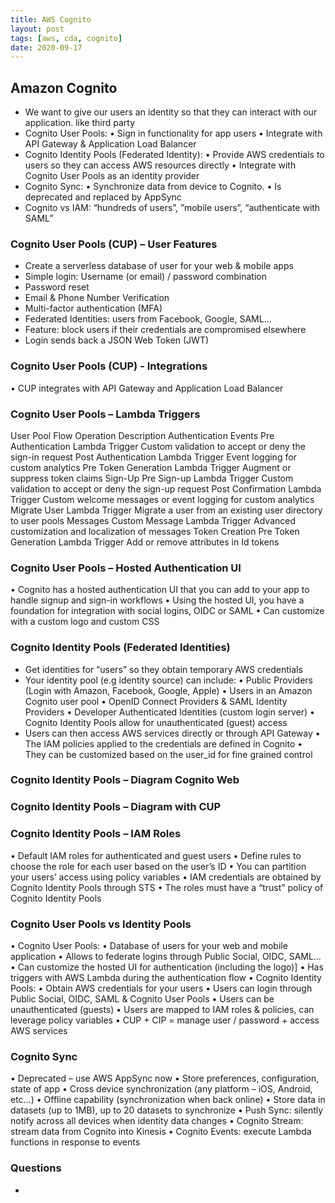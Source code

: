 ```yaml
---
title: AWS Cognito
layout: post
tags: [aws, cda, cognito]
date: 2020-09-17
---
```

## Amazon Cognito
- We want to give our users an identity so that they can interact with our
application. like third party
- Cognito User Pools:
• Sign in functionality for app users
• Integrate with API Gateway & Application Load Balancer
- Cognito Identity Pools (Federated Identity):
• Provide AWS credentials to users so they can access AWS resources directly
• Integrate with Cognito User Pools as an identity provider
- Cognito Sync:
• Synchronize data from device to Cognito.
• Is deprecated and replaced by AppSync
- Cognito vs IAM: “hundreds of users”, ”mobile users”, “authenticate with SAML”

### Cognito User Pools (CUP) – User Features
- Create a serverless database of user for your web & mobile apps
- Simple login: Username (or email) / password combination
- Password reset
- Email & Phone Number Verification
- Multi-factor authentication (MFA)
- Federated Identities: users from Facebook, Google, SAML…
- Feature: block users if their credentials are compromised elsewhere
- Login sends back a JSON Web Token (JWT)

### Cognito User Pools (CUP) - Integrations
• CUP integrates with API Gateway and Application Load Balancer
### Cognito User Pools – Lambda Triggers
User Pool Flow Operation Description
Authentication
Events
Pre Authentication Lambda Trigger Custom validation to accept or deny the sign-in request
Post Authentication Lambda Trigger Event logging for custom analytics
Pre Token Generation Lambda Trigger Augment or suppress token claims
Sign-Up Pre Sign-up Lambda Trigger Custom validation to accept or deny the sign-up
request
Post Confirmation Lambda Trigger Custom welcome messages or event logging for
custom analytics
Migrate User Lambda Trigger Migrate a user from an existing user directory to user
pools
Messages Custom Message Lambda Trigger Advanced customization and localization of messages
Token Creation Pre Token Generation Lambda Trigger Add or remove attributes in Id tokens
### Cognito User Pools – Hosted Authentication UI
• Cognito has a hosted
authentication UI that you can
add to your app to handle signup
and sign-in workflows
• Using the hosted UI, you have a
foundation for integration with
social logins, OIDC or SAML
• Can customize with a custom
logo and custom CSS
### Cognito Identity Pools (Federated Identities)
- Get identities for “users” so they obtain temporary AWS credentials
- Your identity pool (e.g identity source) can include:
• Public Providers (Login with Amazon, Facebook, Google, Apple)
• Users in an Amazon Cognito user pool
• OpenID Connect Providers & SAML Identity Providers
• Developer Authenticated Identities (custom login server)
• Cognito Identity Pools allow for unauthenticated (guest) access
- Users can then access AWS services directly or through API Gateway
• The IAM policies applied to the credentials are defined in Cognito
• They can be customized based on the user_id for fine grained control
### Cognito Identity Pools – Diagram Cognito Web
### Cognito Identity Pools – Diagram with CUP
### Cognito Identity Pools – IAM Roles
• Default IAM roles for authenticated and guest users
• Define rules to choose the role for each user based on the user’s ID
• You can partition your users’ access using policy variables
• IAM credentials are obtained by Cognito Identity Pools through STS
• The roles must have a “trust” policy of Cognito Identity Pools
###  Cognito User Pools vs Identity Pools
• Cognito User Pools:
• Database of users for your web and mobile application
• Allows to federate logins through Public Social, OIDC, SAML…
• Can customize the hosted UI for authentication (including the logo)]
• Has triggers with AWS Lambda during the authentication flow
• Cognito Identity Pools:
• Obtain AWS credentials for your users
• Users can login through Public Social, OIDC, SAML & Cognito User Pools
• Users can be unauthenticated (guests)
• Users are mapped to IAM roles & policies, can leverage policy variables
• CUP + CIP = manage user / password + access AWS services
### Cognito Sync
• Deprecated – use AWS AppSync now
• Store preferences, configuration, state of app
• Cross device synchronization (any platform – iOS, Android, etc…)
• Offline capability (synchronization when back online)
• Store data in datasets (up to 1MB), up to 20 datasets to synchronize
• Push Sync: silently notify across all devices when identity data changes
• Cognito Stream: stream data from Cognito into Kinesis
• Cognito Events: execute Lambda functions in response to events

### Questions
- 
